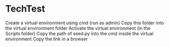 # TechTest
Create a virtual environment using cmd (run as admin)
Copy this folder into the virtual environment folder
Activate the virtual environment (in the Scripts folder)
Copy the path of seed.py into the cmd inside the virtual environment
Copy the link in a browser
